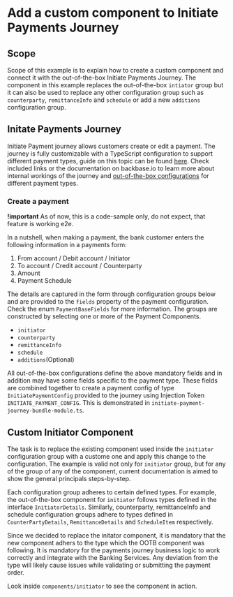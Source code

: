 # Add a custom component to Initiate Payments Journey

## Scope

Scope of this example is to explain how to create a custom component and connect it with the out-of-the-box Initiate Payments Journey. The component in this example replaces the out-of-the-box `intiator` group but it can also be used to replace any other configuration group such as `counterparty`, `remittanceInfo` and `schedule` or add a new `additions` configuration group.

## Initate Payments Journey

Initiate Payment journey allows customers create or edit a payment. The journey is fully customizable with a TypeScript configuration to support different payment types, guide on this topic can be found [here](https://community.backbase.com/documentation/Business-Apps-USA/latest/configure_initiate_payment_journey). Check included links or the documentation on backbase.io to learn more about internal workings of the journey and [out-of-the-box configurations](https://community.backbase.com/documentation/Business-Apps-USA/latest/initiate_payment_web_journey) for different payment types.

### Create a payment

**!important**
As of now, this is a code-sample only, do not expect, that feature is working e2e.

In a nutshell, when making a payment, the bank customer enters the following information in a payments form:

1. From account / Debit account / Initiator
2. To account / Credit account / Counterparty
3. Amount
4. Payment Schedule

The details are captured in the form through configuration groups below and are provided to the `fields` property of the payment configuration. Check the enum `PaymentBaseFields` for more information. The groups are constructed by selecting one or more of the Payment Components.

- `initiator`
- `counterparty`
- `remittanceInfo`
- `schedule`
- `additions`(Optional)

All out-of-the-box configurations define the above mandatory fields and in addition may have some fields specific to the payment type. These fields are combined together to create a payment config of type `InitiatePaymentConfig` provided to the journey using Injection Token `INITIATE_PAYMENT_CONFIG`. This is demonstrated in `initiate-payment-journey-bundle-module.ts`.

## Custom Initiator Component

The task is to replace the existing component used inside the `initiator` configuration group with a custome one and apply this change to the configuration. The example is valid not only for `initiator` group, but for any of the group of any of the component, current documentation is aimed to show the general principals steps-by-step.

Each configuration group adheres to certain defined types. For example, the out-of-the-box component for `initiator` follows types defined in the interface `InitiatorDetails`. Similarly, counterparty, remittanceInfo and schedule configuration groups adhere to types defined in `CounterPartyDetails`, `RemittanceDetails` and `ScheduleItem` respectively.

Since we decided to replace the initator component, it is mandatory that the new component adhers to the type which the OOTB component was following. It is mandatory for the payments journey business logic to work correctly and integrate with the Banking Services. Any deviation from the type will likely cause issues while validating or submitting the payment order.

Look inside `components/initiator` to see the component in action.
